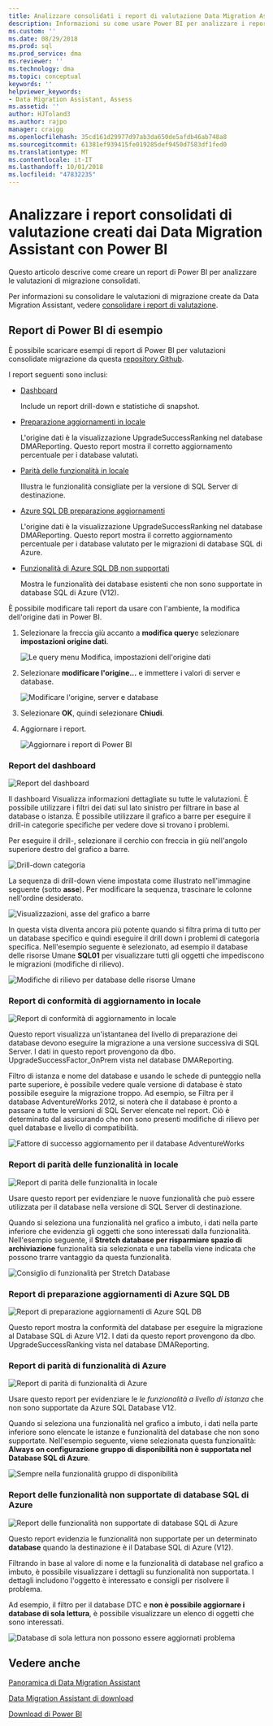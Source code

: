 ```yaml
---
title: Analizzare consolidati i report di valutazione Data Migration Assistant con Power BI (SQL Server) | Microsoft Docs
description: Informazioni su come usare Power BI per analizzare i report di valutazione della migrazione dei dati che è stato importato e consolidati in SQL Server
ms.custom: ''
ms.date: 08/29/2018
ms.prod: sql
ms.prod_service: dma
ms.reviewer: ''
ms.technology: dma
ms.topic: conceptual
keywords: ''
helpviewer_keywords:
- Data Migration Assistant, Assess
ms.assetid: ''
author: HJToland3
ms.author: rajpo
manager: craigg
ms.openlocfilehash: 35cd161d29977d97ab3da650de5afdb46ab748a8
ms.sourcegitcommit: 61381ef939415fe019285def9450d7583df1fed0
ms.translationtype: MT
ms.contentlocale: it-IT
ms.lasthandoff: 10/01/2018
ms.locfileid: "47832235"
---
```

# <a name="analyze-consolidated-assessment-reports-created-by-data-migration-assistant-with-power-bi"></a>Analizzare i report consolidati di valutazione creati dai Data Migration Assistant con Power BI

Questo articolo descrive come creare un report di Power BI per analizzare le valutazioni di migrazione consolidati.

Per informazioni su consolidare le valutazioni di migrazione create da Data Migration Assistant, vedere [consolidare i report di valutazione](../dma/dma-consolidatereports.md).

## <a name="sample-power-bi-reports"></a>Report di Power BI di esempio

È possibile scaricare esempi di report di Power BI per valutazioni consolidate migrazione da questa [repository Github](https://github.com/Microsoft/sql-server-samples/tree/master/samples/features/data-migration-assistant).

I report seguenti sono inclusi: 

- [Dashboard](#dashboard--details)

  Include un report drill-down e statistiche di snapshot.

- [Preparazione aggiornamenti in locale](#on-premises-upgrade-readiness--details)

  L'origine dati è la visualizzazione UpgradeSuccessRanking nel database DMAReporting.  Questo report mostra il corretto aggiornamento percentuale per i database valutati.

- [Parità delle funzionalità in locale](#on-premise-feature-parity--details)

  Illustra le funzionalità consigliate per la versione di SQL Server di destinazione.

- [Azure SQL DB preparazione aggiornamenti](#azure-sql-db-upgrade-readiness--details)

  L'origine dati è la visualizzazione UpgradeSuccessRanking nel database DMAReporting.  Questo report mostra il corretto aggiornamento percentuale per i database valutato per le migrazioni di database SQL di Azure.

- [Funzionalità di Azure SQL DB non supportati](#azure-sql-db-unsupported-features--details)

  Mostra le funzionalità dei database esistenti che non sono supportate in database SQL di Azure (V12).

È possibile modificare tali report da usare con l'ambiente, la modifica dell'origine dati in Power BI. 

1. Selezionare la freccia giù accanto a **modifica query**e selezionare **impostazioni origine dati**.

   ![Le query menu Modifica, impostazioni dell'origine dati](../dma/media/DataSourceSettings.png)

1. Selezionare **modificare l'origine...** e immettere i valori di server e database.

   ![Modificare l'origine, server e database](../dma/media/ChangeSource.png)

1. Selezionare **OK**, quindi selezionare **Chiudi**.

1. Aggiornare i report.

   ![Aggiornare i report di Power BI](../dma/media/RefreshReport.png)

### <a name="dashboard-report"></a>Report del dashboard

![Report del dashboard](../dma/media/DashboardReport.png)

Il dashboard Visualizza informazioni dettagliate su tutte le valutazioni. È possibile utilizzare i filtri dei dati sul lato sinistro per filtrare in base al database o istanza. È possibile utilizzare il grafico a barre per eseguire il drill-in categorie specifiche per vedere dove si trovano i problemi.

Per eseguire il drill-, selezionare il cerchio con freccia in giù nell'angolo superiore destro del grafico a barre.

![Drill-down categoria](../dma/media/CategoryDrillDown.png)

La sequenza di drill-down viene impostata come illustrato nell'immagine seguente (sotto **asse**). Per modificare la sequenza, trascinare le colonne nell'ordine desiderato.

![Visualizzazioni, asse del grafico a barre](../dma/media/VisualizationsAxis.png)

In questa vista diventa ancora più potente quando si filtra prima di tutto per un database specifico e quindi eseguire il drill down i problemi di categoria specifica. Nell'esempio seguente è selezionato, ad esempio il database delle risorse Umane **SQL01** per visualizzare tutti gli oggetti che impediscono le migrazioni (modifiche di rilievo).

![Modifiche di rilievo per database delle risorse Umane](../dma/media/BreakingChanges.png)

### <a name="on-premises-upgrade-readiness-report"></a>Report di conformità di aggiornamento in locale

![Report di conformità di aggiornamento in locale](../dma/media/OnPremisesUpgradeReadinessReport.png)

Questo report visualizza un'istantanea del livello di preparazione dei database devono eseguire la migrazione a una versione successiva di SQL Server. I dati in questo report provengono da dbo. UpgradeSuccessFactor\_OnPrem vista nel database DMAReporting.

Filtro di istanza e nome del database e usando le schede di punteggio nella parte superiore, è possibile vedere quale versione di database è stato possibile eseguire la migrazione troppo. Ad esempio, se Filtra per il database AdventureWorks 2012, si noterà che il database è pronto a passare a tutte le versioni di SQL Server elencate nel report. Ciò è determinato dal assicurando che non sono presenti modifiche di rilievo per quel database e livello di compatibilità.

![Fattore di successo aggiornamento per il database AdventureWorks](../dma/media/UpgradeSuccessFactor.png)

### <a name="on-premises-feature-parity-report"></a>Report di parità delle funzionalità in locale

![Report di parità delle funzionalità in locale](../dma/media/OnPremisesFeatureParityReport.png)

Usare questo report per evidenziare le nuove funzionalità che può essere utilizzata per il database nella versione di SQL Server di destinazione.

Quando si seleziona una funzionalità nel grafico a imbuto, i dati nella parte inferiore che evidenzia gli oggetti che sono interessati dalla funzionalità. Nell'esempio seguente, il **Stretch database per risparmiare spazio di archiviazione** funzionalità sia selezionata e una tabella viene indicata che possono trarre vantaggio da questa funzionalità.

![Consiglio di funzionalità per Stretch Database](../dma/media/FeatureRecommend_StretchDatabase.png)

### <a name="azure-sql-db-upgrade-readiness-report"></a>Report di preparazione aggiornamenti di Azure SQL DB

![Report di preparazione aggiornamenti di Azure SQL DB](../dma/media/AzureSQLDBUpgradeReadinessReport.png)

Questo report mostra la conformità del database per eseguire la migrazione al Database SQL di Azure V12. I dati da questo report provengono da dbo. UpgradeSuccessRanking vista nel database DMAReporting.

### <a name="azure-features-parity-report"></a>Report di parità di funzionalità di Azure

![Report di parità di funzionalità di Azure](../dma/media/AzureFeaturesParityReport.png)

Usare questo report per evidenziare le *le funzionalità a livello di istanza* che non sono supportate da Azure SQL Database V12.

Quando si seleziona una funzionalità nel grafico a imbuto, i dati nella parte inferiore sono elencate le istanze e funzionalità del database che non sono supportate. Nell'esempio seguente, viene selezionata questa funzionalità: **Always on configurazione gruppo di disponibilità non è supportata nel Database SQL di Azure**.  

![Sempre nella funzionalità gruppo di disponibilità](../dma/media/Feature_AlwaysOnAvailability.png)

 
### <a name="azure-sql-db-unsupported-features-report"></a>Report delle funzionalità non supportate di database SQL di Azure

![Report delle funzionalità non supportate di database SQL di Azure](../dma/media/AzureSQLDBUnsupportedFeaturesReport.png)

Questo report evidenzia le funzionalità non supportate per un determinato **database** quando la destinazione è il Database SQL di Azure (V12).

Filtrando in base al valore di nome e la funzionalità di database nel grafico a imbuto, è possibile visualizzare i dettagli su funzionalità non supportata. I dettagli includono l'oggetto è interessato e consigli per risolvere il problema.

Ad esempio, il filtro per il database DTC e **non è possibile aggiornare i database di sola lettura**, è possibile visualizzare un elenco di oggetti che sono interessati.

![Database di sola lettura non possono essere aggiornati problema](../dma/media/ReadOnlyDatabases.png)

## <a name="see-also"></a>Vedere anche

[Panoramica di Data Migration Assistant](../dma/dma-overview.md)

[Data Migration Assistant di download](https://www.microsoft.com/download/details.aspx?id=53595)

[Download di Power BI](https://powerbi.microsoft.com/)
